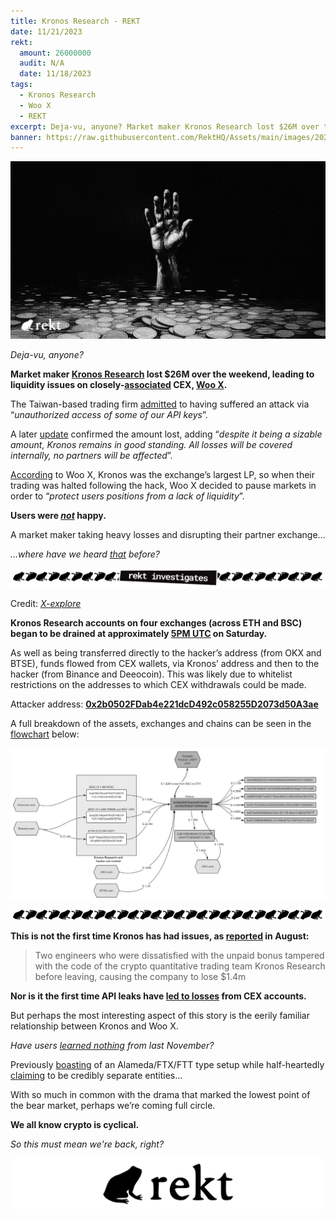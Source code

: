 ```yaml
---
title: Kronos Research - REKT
date: 11/21/2023
rekt:
  amount: 26000000
  audit: N/A
  date: 11/18/2023
tags:
  - Kronos Research
  - Woo X
  - REKT
excerpt: Deja-vu, anyone? Market maker Kronos Research lost $26M over the weekend, leading to liquidity issues on closely-associated CEX Woo X. Where have we heard that before?
banner: https://raw.githubusercontent.com/RektHQ/Assets/main/images/2023/01/kronos-header.png
---
```


![](https://raw.githubusercontent.com/RektHQ/Assets/main/images/2023/01/kronos-header.png)

_Deja-vu, anyone?_

  

**Market maker [Kronos Research](https://kronosresearch.com/) lost $26M over the weekend, leading to liquidity issues on closely-[associated](https://www.crunchbase.com/person/jack-tan) CEX, [Woo X](https://woo.org/).**

  

The Taiwan-based trading firm [admitted](https://twitter.com/ResearchKronos/status/1726013733888041376) to having suffered an attack via “_unauthorized access of some of our API keys_”.

  

A later [update](https://twitter.com/ResearchKronos/status/1726203102842466650) confirmed the amount lost, adding “_despite it being a sizable amount, Kronos remains in good standing. All losses will be covered internally, no partners will be affected_”.

  

[According](https://twitter.com/_WOO_X/status/1726016400894898232) to Woo X, Kronos was the exchange’s largest LP, so when their trading was halted following the hack, Woo X decided to pause markets in order to “_protect users positions from a lack of liquidity_”.

**Users were _[not](https://twitter.com/fugcazu/status/1726064152634855911)_ happy.**

A market maker taking heavy losses and disrupting their partner exchange…

_…where have we heard [that](https://rekt.news/ftx-yikes/) before?_

![](https://raw.githubusercontent.com/RektHQ/Assets/main/images/2021/09/rekt-investigates-linebreak.png)

Credit: _[X-explore](https://twitter.com/x_explore_eth/status/1726583612240503056)_

**Kronos Research accounts on four exchanges (across ETH and BSC) began to be drained at approximately [5PM UTC](https://etherscan.io/tx/0x9d3cac5786d2c1878d1795faea20dd1411da5a800996e15a8d925c109a279c46) on Saturday.**

As well as being transferred directly to the hacker’s address (from OKX and BTSE), funds flowed from CEX wallets, via Kronos’ address and then to the hacker (from Binance and Deeocoin). This was likely due to whitelist restrictions on the addresses to which CEX withdrawals could be made.

Attacker address: **[0x2b0502FDab4e221dcD492c058255D2073d50A3ae](https://etherscan.io/address/0x2b0502FDab4e221dcD492c058255D2073d50A3ae)**

A full breakdown of the assets, exchanges and chains can be seen in the [flowchart](https://twitter.com/x_explore_eth/status/1726583612240503056/photo/1) below:

![](https://raw.githubusercontent.com/RektHQ/Assets/main/images/2023/01/kronos-funds.png)

![](https://raw.githubusercontent.com/RektHQ/Assets/main/images/2021/03/rekt-linebreak.png)

**This is not the first time Kronos has had issues, as [reported](https://twitter.com/WuBlockchain/status/1695614615559061557) in August:**

>Two engineers who were dissatisfied with the unpaid bonus tampered with the code of the crypto quantitative trading team Kronos Research before leaving, causing the company to lose $1.4m

**Nor is it the first time API leaks have [led to losses](https://blockworks.co/news/3commas-security-breach) from CEX accounts.**

But perhaps the most interesting aspect of this story is the eerily familiar relationship between Kronos and Woo X.

_Have users [learned nothing](https://twitter.com/tmnxeq/status/1636148035246780417) from last November?_

Previously [boasting](https://twitter.com/dominicVEMP/status/1726026941185081603) of an Alameda/FTX/FTT type setup while half-heartedly [claiming](https://twitter.com/dominicVEMP/status/1726225409363366103) to be credibly separate entities…

With so much in common with the drama that marked the lowest point of the bear market, perhaps we’re coming full circle.

**We all know crypto is cyclical.**

_So this must mean we're back, right?_

![](https://raw.githubusercontent.com/RektHQ/Assets/main/images/2021/08/rekt-outline-conc.png)

